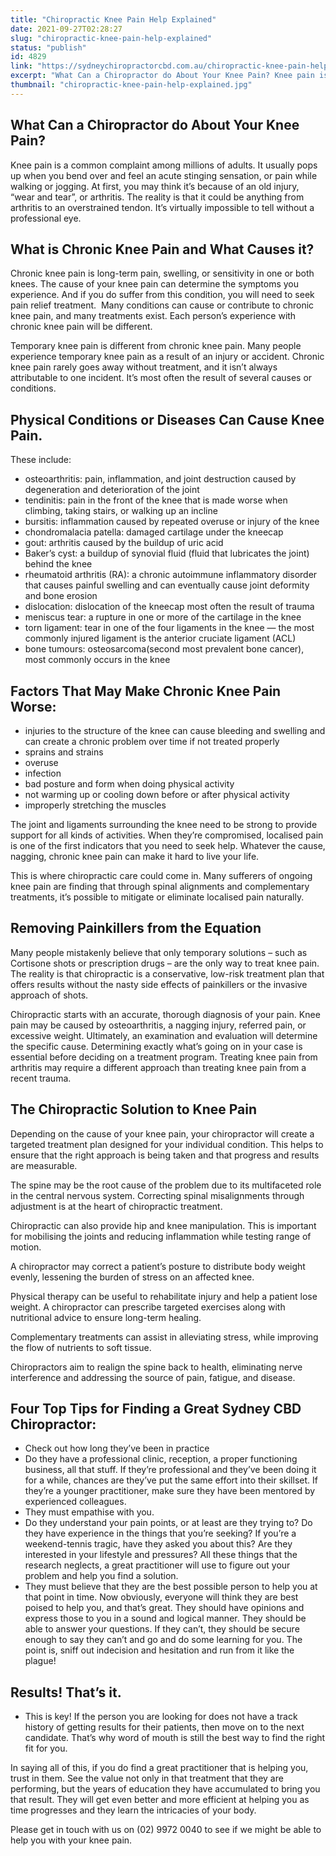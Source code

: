 ```yaml
---
title: "Chiropractic Knee Pain Help Explained"
date: 2021-09-27T02:28:27
slug: "chiropractic-knee-pain-help-explained"
status: "publish"
id: 4829
link: "https://sydneychiropractorcbd.com.au/chiropractic-knee-pain-help-explained/"
excerpt: "What Can a Chiropractor do About Your Knee Pain? Knee pain is a common complaint among millions of adults. It usually pops up when you bend over and feel an acute stinging sensation, or pain while walking or jogging. At first, you may think it’s because of an old injury, “wear and tear”, or arthritis. […]"
thumbnail: "chiropractic-knee-pain-help-explained.jpg"
---
```


## What Can a Chiropractor do About Your Knee Pain?
Knee pain is a common complaint among millions of adults. It usually pops up when you bend over and feel an acute stinging sensation, or pain while walking or jogging. At first, you may think it’s because of an old injury, “wear and tear”, or arthritis. The reality is that it could be anything from arthritis to an overstrained tendon. It’s virtually impossible to tell without a professional eye.

## What is Chronic Knee Pain and What Causes it?
Chronic knee pain is long-term pain, swelling, or sensitivity in one or both knees. The cause of your knee pain can determine the symptoms you experience. And if you do suffer from this condition, you will need to seek pain relief treatment.  Many conditions can cause or contribute to chronic knee pain, and many treatments exist. Each person’s experience with chronic knee pain will be different.

Temporary knee pain is different from chronic knee pain. Many people experience temporary knee pain as a result of an injury or accident. Chronic knee pain rarely goes away without treatment, and it isn’t always attributable to one incident. It’s most often the result of several causes or conditions.

## Physical Conditions or Diseases Can Cause Knee Pain.  

These include:

- osteoarthritis: pain, inflammation, and joint destruction caused by degeneration and deterioration of the joint
- tendinitis: pain in the front of the knee that is made worse when climbing, taking stairs, or walking up an incline
- bursitis: inflammation caused by repeated overuse or injury of the knee
- chondromalacia patella: damaged cartilage under the kneecap
- gout: arthritis caused by the buildup of uric acid
- Baker’s cyst: a buildup of synovial fluid (fluid that lubricates the joint) behind the knee
- rheumatoid arthritis (RA): a chronic autoimmune inflammatory disorder that causes painful swelling and can eventually cause joint deformity and bone erosion
- dislocation: dislocation of the kneecap most often the result of trauma
- meniscus tear: a rupture in one or more of the cartilage in the knee
- torn ligament: tear in one of the four ligaments in the knee — the most commonly injured ligament is the anterior cruciate ligament (ACL)
- bone tumours: osteosarcoma(second most prevalent bone cancer), most commonly occurs in the knee

## Factors That May Make Chronic Knee Pain Worse:
- injuries to the structure of the knee can cause bleeding and swelling and can create a chronic problem over time if not treated properly
- sprains and strains
- overuse
- infection
- bad posture and form when doing physical activity
- not warming up or cooling down before or after physical activity
- improperly stretching the muscles

The joint and ligaments surrounding the knee need to be strong to provide support for all kinds of activities. When they’re compromised, localised pain is one of the first indicators that you need to seek help. Whatever the cause, nagging, chronic knee pain can make it hard to live your life.

This is where chiropractic care could come in. Many sufferers of ongoing knee pain are finding that through spinal alignments and complementary treatments, it’s possible to mitigate or eliminate localised pain naturally.

## Removing Painkillers from the Equation
Many people mistakenly believe that only temporary solutions – such as Cortisone shots or prescription drugs – are the only way to treat knee pain. The reality is that chiropractic is a conservative, low-risk treatment plan that offers results without the nasty side effects of painkillers or the invasive approach of shots.

Chiropractic starts with an accurate, thorough diagnosis of your pain. Knee pain may be caused by osteoarthritis, a nagging injury, referred pain, or excessive weight. Ultimately, an examination and evaluation will determine the specific cause. Determining exactly what’s going on in your case is essential before deciding on a treatment program. Treating knee pain from arthritis may require a different approach than treating knee pain from a recent trauma.

## The Chiropractic Solution to Knee Pain
Depending on the cause of your knee pain, your chiropractor will create a targeted treatment plan designed for your individual condition. This helps to ensure that the right approach is being taken and that progress and results are measurable. 

The spine may be the root cause of the problem due to its multifaceted role in the central nervous system. Correcting spinal misalignments through adjustment is at the heart of chiropractic treatment.

Chiropractic can also provide hip and knee manipulation. This is important for mobilising the joints and reducing inflammation while testing range of motion.

A chiropractor may correct a patient’s posture to distribute body weight evenly, lessening the burden of stress on an affected knee.

Physical therapy can be useful to rehabilitate injury and help a patient lose weight. A chiropractor can prescribe targeted exercises along with nutritional advice to ensure long-term healing.

Complementary treatments can assist in alleviating stress, while improving the flow of nutrients to soft tissue.

Chiropractors aim to realign the spine back to health, eliminating nerve interference and addressing the source of pain, fatigue, and disease.

## Four Top Tips for Finding a Great Sydney CBD Chiropractor:
- Check out how long they’ve been in practice
- Do they have a professional clinic, reception, a proper functioning business, all that stuff. If they’re professional and they’ve been doing it for a while, chances are they’ve put the same effort into their skillset. If they’re a younger practitioner, make sure they have been mentored by experienced colleagues.
- They must empathise with you.
- Do they understand your pain points, or at least are they trying to? Do they have experience in the things that you’re seeking? If you’re a weekend-tennis tragic, have they asked you about this? Are they interested in your lifestyle and pressures? All these things that the research neglects, a great practitioner will use to figure out your problem and help you find a solution.
- They must believe that they are the best possible person to help you at that point in time. Now obviously, everyone will think they are best poised to help you, and that’s great. They should have opinions and express those to you in a sound and logical manner. They should be able to answer your questions. If they can’t, they should be secure enough to say they can’t and go and do some learning for you. The point is, sniff out indecision and hesitation and run from it like the plague!

## Results! That’s it.
- This is key! If the person you are looking for does not have a track history of getting results for their patients, then move on to the next candidate. That’s why word of mouth is still the best way to find the right fit for you.

In saying all of this, if you do find a great practitioner that is helping you, trust in them. See the value not only in that treatment that they are performing, but the years of education they have accumulated to bring you that result. They will get even better and more efficient at helping you as time progresses and they learn the intricacies of your body.

Please get in touch with us on (02) 9972 0040 to see if we might be able to help you with your knee pain.
